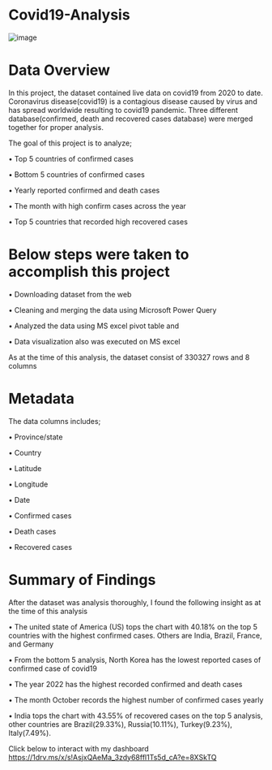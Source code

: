 # Covid19-Analysis
![image](https://user-images.githubusercontent.com/128192166/229166730-eece985e-bd52-4a44-98d5-3a928b94bf36.png)


# Data Overview
In this project, the dataset contained live data on covid19 from 2020 to date. Coronavirus disease(covid19) is a contagious disease caused by virus and has spread worldwide resulting to covid19 pandemic. Three different database(confirmed, death and recovered cases database) were merged together for proper analysis.

The goal of this project is to analyze; 

•	Top 5 countries of confirmed cases

•	Bottom 5 countries of confirmed cases

•	Yearly reported confirmed and death cases

•	The month with high confirm cases across the year

•	Top 5 countries that recorded high recovered cases

# Below steps were taken to accomplish this project

•	Downloading dataset from the web

•	Cleaning and merging the data using Microsoft Power Query

•	Analyzed the data using MS excel pivot table and 

•	Data visualization also was executed on MS excel

As at the time of this analysis, the dataset consist of 330327 rows and 8 columns

# Metadata

The data columns includes;

•	Province/state

•	Country

•	Latitude

•	Longitude

•	Date

•	Confirmed cases

•	Death cases

•	Recovered cases

# Summary of Findings

After the dataset was analysis thoroughly, I found the following insight as at the time of this analysis

•	The united state of America (US) tops the chart with 40.18% on the top 5 countries with the highest confirmed cases. Others are India, Brazil, France, and Germany

•	From the bottom 5 analysis, North Korea has the lowest reported cases of confirmed case of covid19

•	The year 2022 has the highest recorded confirmed and death cases

•	The month October records the highest number of confirmed cases yearly

•	India tops the chart with 43.55% of recovered cases on the top 5 analysis, other countries are Brazil(29.33%), Russia(10.11%), Turkey(9.23%), Italy(7.49%).


Click below to interact with my dashboard
https://1drv.ms/x/s!AsjxQAeMa_3zdy68ffl1Ts5d_cA?e=8XSkTQ
